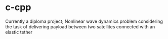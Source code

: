 # c-cpp
Currently a diploma project;
Nonlinear wave dynamics problem considering the task of delivering payload between two satellites connected with an elastic tether
